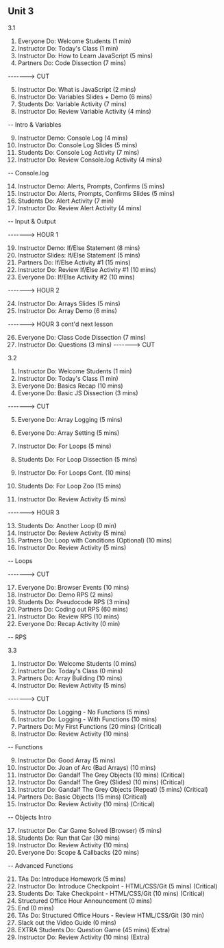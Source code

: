 ## Unit 3

3.1
1. Everyone Do: Welcome Students (1 min)
2. Instructor Do: Today's Class (1 min)
3. Instructor Do: How to Learn JavaScript (5 mins)
4. Partners Do: Code Dissection (7 mins)

-------> CUT

5. Instructor Do: What is JavaScript (2 mins)
6. Instructor Do: Variables Slides + Demo (6 mins)
7. Students Do: Variable Activity (7 mins)
8. Instructor Do: Review Variable Activity (4 mins)

-- Intro & Variables

9. Instructor Demo: Console Log (4 mins)
10. Instructor Do: Console Log Slides (5 mins)
11. Students Do: Console Log Activity (7 mins)
12. Instructor Do: Review Console.log Activity (4 mins)

-- Console.log

14. Instructor Demo: Alerts, Prompts, Confirms (5 mins)
15. Instructor Do: Alerts, Prompts, Confirms Slides (5 mins)
16. Students Do: Alert Activity (7 min)
17. Instructor Do: Review Alert Activity (4 mins)

-- Input & Output

-------> HOUR 1

19. Instructor Demo: If/Else Statement (8 mins)
20. Instructor Slides: If/Else Statement (5 mins)
21. Partners Do: If/Else Activity #1 (15 mins)
22. Instructor Do: Review If/Else Activity #1 (10 mins)
23. Everyone Do: If/Else Activity #2 (10 mins)

-------> HOUR 2

24. Instructor Do: Arrays Slides (5 mins)
25. Instructor Do: Array Demo (6 mins)

-------> HOUR 3 cont'd next lesson

26. Everyone Do: Class Code Dissection (7 mins)
27. Instructor Do: Questions (3 mins)
------->  CUT


3.2
1. Instructor Do: Welcome Students (1 min)
2. Instructor Do: Today's Class (1 min)
3. Everyone Do: Basics Recap (10 mins)
4. Everyone Do: Basic JS Dissection (3 mins)

-------> CUT 

5. Everyone Do: Array Logging (5 mins)
6. Everyone Do: Array Setting (5 mins)

7. Instructor Do: For Loops (5 mins)
8. Students Do: For Loop Dissection (5 mins)
9. Instructor Do: For Loops Cont. (10 mins)
10. Students Do: For Loop Zoo (15 mins)
11. Instructor Do: Review Activity (5 mins)

-------> HOUR 3


13. Students Do: Another Loop (0 min)
14. Instructor Do: Review Activity (5 mins)
15. Partners Do: Loop with Conditions (Optional) (10 mins)
16. Instructor Do: Review Activity (5 mins)

-- Loops

-------> CUT


17. Everyone Do: Browser Events (10 mins)
18. Instructor Do: Demo RPS (2 mins)
19. Students Do: Pseudocode RPS (3 mins)
20. Partners Do: Coding out RPS (60 mins)
21. Instructor Do: Review RPS (10 mins)
23. Everyone Do: Recap Activity (0 min)

-- RPS

3.3
1. Instructor Do: Welcome Students (0 mins)
2. Instructor Do: Today's Class (0 mins)
3. Partners Do: Array Building (10 mins)
4. Instructor Do: Review Activity (5 mins)

-------> CUT

5. Instructor Do: Logging - No Functions (5 mins)
6. Instructor Do: Logging - With Functions (10 mins)
7. Partners Do: My First Functions (20 mins) (Critical)
8. Instructor Do: Review Activity (10 mins)

-- Functions

9. Instructor Do: Good Array (5 mins)
10. Instructor Do: Joan of Arc (Bad Arrays) (10 mins)
11. Instructor Do: Gandalf The Grey Objects (10 mins) (Critical)
12. Instructor Do: Gandalf The Grey (Slides) (10 mins) (Critical)
13. Instructor Do: Gandalf The Grey Objects (Repeat) (5 mins) (Critical)
14. Partners Do: Basic Objects (15 mins) (Critical)
16. Instructor Do: Review Activity (10 mins) (Critical)

-- Objects Intro

17. Instructor Do: Car Game Solved (Browser) (5 mins)
18. Students Do: Run that Car (30 mins)
19. Instructor Do: Review Activity (10 mins)
20. Everyone Do: Scope & Callbacks (20 mins)

-- Advanced Functions

21. TAs Do: Introduce Homework (5 mins)
22. Instructor Do: Introduce Checkpoint - HTML/CSS/Git (5 mins) (Critical)
23. Students Do: Take Checkpoint - HTML/CSS/Git (10 mins) (Critical)
24. Structured Office Hour Announcement (0 mins)
25. End (0 mins)
26. TAs Do: Structured Office Hours - Review HTML/CSS/Git (30 min)
27. Slack out the Video Guide (0 mins)
28. EXTRA Students Do: Question Game (45 mins) (Extra)
29. Instructor Do: Review Activity (10 mins) (Extra)
